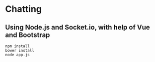 Chatting
===================================
Using Node.js and Socket.io, with help of Vue and Bootstrap
-----------------------------------

```
npm install
bower install
node app.js
```
